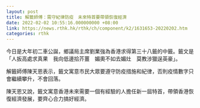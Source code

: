 ```yaml
---
layout: post
title: 解籤師傅：需守紀律防疫　未來特首要帶領恢復經濟
date: 2022-02-02 10:55:16.000000000 +08:00
link: https://news.rthk.hk/rthk/ch/component/k2/1631653-20220202.htm
categories: rthk
---
```


今日是大年初二車公誕，鄉議局主席劉業強為香港求得第三十八籤的中籤。籤文是「人扳高處求真果　我向低邊拾芥薑　媚奧不如去媚灶　莫教涉獵逞英豪」。

解籤師傅陳天恩表示，籤文寓意市民大眾要遵守防疫措施和紀律，否則疫情數字只會繼續攀升，不會回落。

陳天恩又說，籤文寓意香港未來需要一個有經驗的人擔任新一屆特首，帶領香港恢復經濟發展，要齊心合力搞好經濟。

